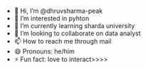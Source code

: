 - 👋 Hi, I’m @dhruvsharma-peak
- 👀 I’m interested in pyhton 
- 🌱 I’m currently learning sharda university
- 💞️ I’m looking to collaborate on data analyst
- 📫 How to reach me through mail
- 😄 Pronouns: he/him
- ⚡ Fun fact: love to interact>>>>

<!---
dhruvsharma-peak/dhruvsharma-peak is a ✨ special ✨ repository because its `README.md` (this file) appears on your GitHub profile.
You can click the Preview link to take a look at your changes.
--->
